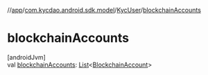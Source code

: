 //[app](../../../index.md)/[com.kycdao.android.sdk.model](../index.md)/[KycUser](index.md)/[blockchainAccounts](blockchain-accounts.md)

# blockchainAccounts

[androidJvm]\
val [blockchainAccounts](blockchain-accounts.md): [List](https://kotlinlang.org/api/latest/jvm/stdlib/kotlin.collections/-list/index.html)&lt;[BlockchainAccount](../-blockchain-account/index.md)&gt;
